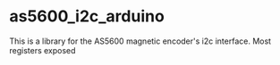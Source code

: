 # as5600_i2c_arduino
This is a library for the AS5600 magnetic encoder's i2c interface.  Most registers exposed
